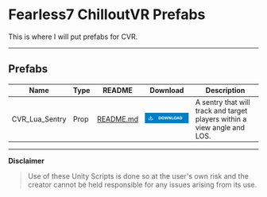 # Fearless7 ChilloutVR Prefabs

This is where I will put prefabs for CVR.

---
## Prefabs
|      Name    |Type|                                          README                                                            |Download|                            Description                                 |
|--------------|----|------------------------------------------------------------------------------------------------------------|--------|------------------------------------------------------------------------|
|CVR_Lua_Sentry|Prop|[README.md](CVR_Lua_Sentry_Example/README.md)|[![Download Latest Example](.Resources/DownloadButtonEnabled.svg)](https://github.com/Fearless7bc/Fearless7_CVR_Prefabs/blob/main/CVR_Lua_Sentry_Example/CVR_Lua_Sentry_Example_2.unitypackage)|A sentry that will track and target players within a view angle and LOS.|

---
**Disclaimer**
> Use of these Unity Scripts is done so at the user's own risk and the creator cannot be held responsible for any issues arising from its use.
